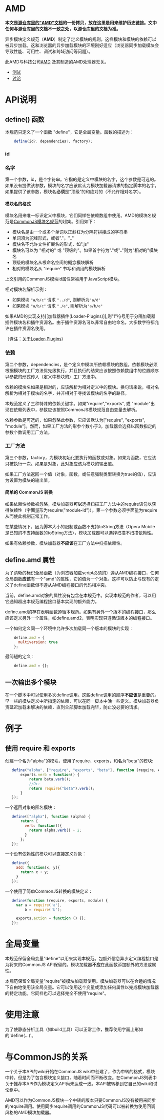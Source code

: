 # AMD

<!--
修改本文档请以注释的方式保留原文，以便其它翻译者指正以及对本文档更新。
-->

<!-- **This is a copy of the ["AMD" document in the repo](https://github.com/amdjs/amdjs-api/blob/master/AMD.md), kept here to maintain historical links. If this document differs from the one in the repo, the repo version is the correct one.** -->
<!--
**本文是[源"AMD"文档](https://github.com/amdjs/amdjs-api/blob/master/AMD.md)的一份拷贝，以维护历史链接。文中任何与源文档不一致之处，以源文档为准。** 
-->
**本文是[源仓库里的"AMD"文档](https://github.com/amdjs/amdjs-api/blob/master/AMD.md)的一份拷贝，放在这里是用来维护历史链接。文中任何与源仓库里的文档不一致之处，以源仓库里的文档为准。**  

<!-- The Asynchronous Module Definition (**AMD**) API specifies a mechanism for defining modules such that the module and its dependencies can be asynchronously loaded. This is particularly well suited for the browser environment where synchronous loading of modules incurs performance, usability, debugging, and cross-domain access problems. -->
<!--
异步模块定义（**AMD**）的编程接口提供了定义模块，及异步加载该模块的依赖的机制。它非常适合于在浏览器环境中使用，浏览器的同步加载模块机制会带来性能、可用性、调试和跨域访问的问题。-->
异步模块定义规范（**AMD**）制定了定义模块的规则，这样模块和模块的依赖可以被异步加载。这和浏览器的异步加载模块的环境刚好适应（浏览器同步加载模块会导致性能、可用性、调试和跨域访问等问题）。  

<!-- It is unrelated to the technology company [AMD](http://en.wikipedia.org/wiki/Advanced_Micro_Devices) and the processors it makes. -->
<!--与科技公司[AMD](http://en.wikipedia.org/wiki/Advanced_Micro_Devices) 及其制造的处理器无关。-->
此AMD与科技公司[AMD](http://en.wikipedia.org/wiki/Advanced_Micro_Devices) 及其制造的AMD处理器无关。  

<!-- * [Tests](https://github.com/amdjs/amdjs-tests)
* [Discussion](https://groups.google.com/group/amd-implement) -->

* [测试](https://github.com/amdjs/amdjs-tests)
* [讨论](https://groups.google.com/group/amd-implement)

<!-- # API Specification -->

# API说明

<!-- ## define() function <a name="define"></a> -->

## define() 函数 <a name="define"></a>

<!-- The specification defines a single function "define" that is available as a free variable or a global variable. The signature of the function: -->

本规范只定义了一个函数 "define"，它是全局变量。函数的描述为：

```javascript
    define(id?, dependencies?, factory);
```

### id <a name="define-id"></a>

### 名字 <a name="define-id"></a>

<!-- The first argument, id, is a string literal. It specifies the id of the module being defined. This argument is optional, and if it is not present, the module id should default to the id of the module that the loader was requesting for the given response script. When present, the module id MUST be a "top-level" or absolute id (relative ids are not allowed). -->

第一个参数，id，是个字符串。它指的是定义中模块的名字，这个参数是可选的。如果没有提供该参数，模块的名字应该默认为模块加载器请求的指定脚本的名字。如果提供了该参数，模块名**必须**是“顶级”的和绝对的（不允许相对名字）。

<!-- #### module id format <a name="define-id-notes"></a> -->

#### 模块名的格式 <a name="define-id-notes"></a>

<!-- Module ids can be used to identify the module being defined, and they are also used in the dependency array argument. Module ids in AMD are a superset of what is allowed in [CommonJS Module Identifiers](http://wiki.commonjs.org/wiki/Modules/1.1.1#Module_Identifiers). Quoting from that page:

* A module identifier is a String of "terms" delimited by forward slashes.
* A term must be a camelCase identifier, ".", or "..".
* Module identifiers may not have file-name extensions like ".js".
* Module identifiers may be "relative" or "top-level". A module identifier is "relative" if the first term is "." or "..".
* Top-level identifiers are resolved off the conceptual module name space root.
* Relative identifiers are resolved relative to the identifier of the module in which "require" is written and called. -->

模块名用来唯一标识定义中模块，它们同样在依赖数组中使用。AMD的模块名规范是[CommonJS模块名规范](http://wiki.commonjs.org/wiki/Modules/1.1.1#Module_Identifiers)的超集。引用如下：

* 模块名是由一个或多个单词以正斜杠为分隔符拼接成的字符串
* 单词须为驼峰形式，或者"."，".."
* 模块名不允许文件扩展名的形式，如".js"
* 模块名可以为 "相对的" 或 "顶级的"。如果首字符为"."或".."则为"相对的"模块名
* 顶级的模块名从根命名空间的概念模块解析
* 相对的模块名从 "require" 书写和调用的模块解析

<!-- The CommonJS module id properties quoted above are normally used for JavaScript modules. -->

上文引用的CommonJS模块id属性常被用于JavaScript模块。

<!-- Relative module ID resolution examples:

* if module `"a/b/c"` asks for `"../d"`, that resolves to `"a/d"`
* if module `"a/b/c"` asks for `"./e"`, that resolves to `"a/b/e"` -->

相对模块名解析示例：
* 如果模块 `"a/b/c"` 请求 `"../d"`, 则解析为`"a/d"`
* 如果模块 `"a/b/c"` 请求 `"./e"`, 则解析为`"a/b/e"`

<!-- If [[Loader-Plugins]] are supported in the AMD implementation, then "!" is used to separate the loader plugin's module id from the plugin's resource id. Since plugin resource ids can be extremely free-form, most characters should be allowed for plugin resource ids. -->

如果AMD的实现支持[[加载器插件(Loader-Plugins)]],则"!"符号用于分隔加载器插件模块名和插件资源名。由于插件资源名可以非常自由地命名，大多数字符都允许在插件资源名使用。

（译注：[关于Loader-Plugins](https://github.com/amdjs/amdjs-api/wiki/Loader-Plugins)）

<!-- ### dependencies <a name="define-dependencies"></a> -->


### 依赖 <a name="define-dependencies"></a>

<!-- The second argument, dependencies, is an array literal of the module ids that are dependencies required by the module that is being defined. The dependencies must be resolved prior to the execution of the module factory function, and the resolved values should be passed as arguments to the factory function with argument positions corresponding to indexes in the dependencies array. -->

第二个参数，dependencies，是个定义中模块所依赖模块的数组。依赖模块必须根据模块的工厂方法优先级执行，并且执行的结果应该按照依赖数组中的位置顺序以参数的形式传入（定义中模块的）工厂方法中。


<!-- The dependencies ids may be relative ids, and should be resolved relative to the module being defined. In other words, relative ids are resolved relative to the module's id, and not the path used to find the module's id. -->

依赖的模块名如果是相对的，应该解析为相对定义中的模块。换句话来说，相对名解析为相对于模块的名字，并非相对于寻找该模块的名字的路径。

<!-- This specification defines three special dependency names that have a distinct resolution. If the value of "require", "exports", or "module" appear in the dependency list, the argument should be resolved to the corresponding free variable as defined by the CommonJS modules specification. -->

本规范定义了三种特殊的依赖关键字。如果"require","exports", 或 "module"出现在依赖列表中，参数应该按照CommonJS模块规范自由变量去解析。


<!-- The dependencies argument is optional. If omitted, it should default to ["require", "exports", "module"]. However, if the factory function's arity (length property) is less than 3, then the loader may choose to only call the factory with the number of arguments corresponding to the function's arity or length. -->

依赖参数是可选的，如果忽略此参数，它应该默认为["require", "exports", "module"]。然而，如果工厂方法的形参个数小于3，加载器会选择以函数指定的参数个数调用工厂方法。

<!-- ### factory <a name="define-factory"></a> -->

### 工厂方法 <a name="define-factory"></a>

<!-- The third argument, factory, is a function that should be executed to instantiate the module or an object. If the factory is a function it should only be executed once. If the factory argument is an object, that object should be assigned as the exported value of the module. -->

第三个参数，factory，为模块初始化要执行的函数或对象。如果为函数，它应该只被执行一次。如果是对象，此对象应该为模块的输出值。

<!-- If the factory function returns a value (an object, function, or any value that coerces to true), then that value should be assigned as the exported value for the module. -->

如果工厂方法返回一个值（对象，函数，或任意强制类型转换为true的值），应该为设置为模块的输出值。

<!-- #### Simplified CommonJS wrapping <a name="commonjs-wrap"></a> -->

#### 简单的 CommonJS 转换 <a name="commonjs-wrap"></a>

<!-- If the dependencies argument is omitted, the module loader MAY choose to scan the factory function for dependencies in the form of require statements (literally in the form of require("module-id")). The first argument must literally be named require for this to work. -->

如果依赖性参数被忽略，模块加载器**可以**选择扫描工厂方法中的require语句以获得依赖性（字面量形为require("module-id")）。第一个参数必须字面量为require从而使此机制正常工作。

<!-- In some situations module loaders may choose not to scan for dependencies due to code size limitations or lack of toString support on functions (Opera Mobile is known to lack toString support for functions). -->

在某些情况下，因为脚本大小的限制或函数不支持toString方法（Opera Mobile是已知的不支持函数的toString方法），模块加载器可以选择扫描不扫描依赖性。

<!-- If the dependencies argument is present, the module loader SHOULD NOT scan for dependencies within the factory function. -->

如果有依赖参数，模块加载器**不应该**在工厂方法中扫描依赖性。

<!-- ## define.amd property <a name="defineAmd"></a> -->

## define.amd 属性 <a name="defineAmd"></a>

<!-- To allow a clear indicator that a global define function (as needed for script src browser loading) conforms to the AMD API, any global define function SHOULD have a property called "amd" whose value is an object. This helps avoid conflict with any other existing JavaScript code that could have defined a define() function that does not conform to the AMD API. -->

为了清晰的标识全局函数（为浏览器加载script必须的）遵从AMD编程接口，任何全局函数**应该**有一个"amd"的属性，它的值为一个对象。这样可以防止与现有的定义了define函数但不遵从AMD编程接口的代码相冲突。

<!-- The properties inside the define.amd object are not specified at this time. It can be used by implementers who want to inform of other capabilities beyond the basic API that the implementation supports. -->

当前，define.amd对象的属性没有包含在本规范中。实现本规范的作者，可以用它通知超出本规范编程接口基本实现的额外能力。

<!-- Existence of the define.amd property with an object value indicates conformance with this API. If there is another version of the API, it will likely define another property, like define.amd2, to indicate implementations that conform to that version of the API. -->

define.amd的存在表明函数遵循本规范。如果有另外一个版本的编程接口，那么应该定义另外一个属性，如define.amd2，表明实现只遵循该版本的编程接口。

<!-- An example of how it may be defined for an implementation that allows loading more than one version of a module in an environment: -->

一个如何定义同一个环境中允许多次加载同一个版本的模块的实现：

```javascript
    define.amd = {
      multiversion: true
    };
```
<!-- The minimum definition: -->

最简短的定义：

```javascript
    define.amd = {};
```

<!-- ## Transporting more than one module at a time <a name="transporting"></a> -->

## 一次输出多个模块 <a name="transporting"></a>

<!-- Multiple define calls can be made within a single script. The order of the define calls SHOULD NOT be significant. Earlier module definitions may specify dependencies that are defined later in the same script. It is the responsibility of the module loader to defer loading unresolved dependencies until the entire script is loaded to prevent unnecessary requests. -->

在一个脚本中可以使用多次define调用。这些define调用的顺序**不应该**是重要的。早一些的模块定义中所指定的依赖，可以在同一脚本中晚一些定义。模块加载器负责延迟加载未解决的依赖，直到全部脚本加载完毕，防止没必要的请求。

<!-- # Examples <a name="examples"></a> -->

# 例子 <a name="examples"></a>

<!-- ## Using require and exports -->

## 使用 require 和 exports

<!-- Sets up the module with ID of "alpha", that uses require, exports and the module with ID of "beta": -->

创建一个名为"alpha"的模块，使用了require，exports，和名为"beta"的模块:

```javascript
   define("alpha", ["require", "exports", "beta"], function (require, exports, beta) {
       exports.verb = function() {
           return beta.verb();
           //Or:
           return require("beta").verb();
       }
   });
```

<!-- An anonymous module that returns an object literal: -->

一个返回对象的匿名模块：

```javascript
   define(["alpha"], function (alpha) {
       return {
         verb: function(){
           return alpha.verb() + 2;
         }
       };
   });
```

<!-- A dependency-free module can define a direct object literal: -->

一个没有依赖性的模块可以直接定义对象：


```javascript
   define({
     add: function(x, y){
       return x + y;
     }
   });
```

<!-- A module defined using the simplified CommonJS wrapping: -->

一个使用了简单CommonJS转换的模块定义：

```javascript
   define(function (require, exports, module) {
     var a = require('a'),
         b = require('b');

     exports.action = function () {};
   });
```

<!-- # Global Variables <a name="global"></a> -->

# 全局变量 <a name="global"></a>

<!-- This specification reserves the global variable "define" for use in implementing this specification, the package metadata asynchronous definition API and is reserved for other future CommonJS APIs. Module loaders SHOULD not add additional methods or properties to this function. -->

本规范保留全局变量"define"以用来实现本规范。包额外信息异步定义编程接口是为将来的CommonJS API保留的。模块加载器**不应**在此函数添加额外的方法或属性。

<!-- This specification reserves the global variable "require" for use by module loaders. Module loaders are free to use this global variable as they see fit. They may use the variable and add any properties or functions to it as desired for module loader specific functionality. They can also choose not to use "require" as well. -->

本规范保留全局变量"require"被模块加载器使用。模块加载器可以在合适的情况下自由地使用该全局变量。它可以使用这个变量或添加任何属性以完成模块加载器的特定功能。它同样也可以选择完全不使用"require"。


<!-- # Usage notes <a name="usage"></a> -->

# 使用注意 <a name="usage"></a>

<!-- It is recommended that define calls be in the literal form of 'define(...)' in order to work properly with static analysis tools (like build tools). -->

为了使静态分析工具（如build工具）可以正常工作，推荐使用字面上形如的'define(...)'。

<!-- # Relation to CommonJS <a name="commonjs-relation"></a> -->

# 与CommonJS的关系 <a name="commonjs-relation"></a>

<!-- A version of this API started on the CommonJS wiki as a transport format, as Modules Transport/C, but it changed over time to also include a module definition API. Consensus was not reached on the CommonJS list about recommending this API as a module definition API. The API was transferred over to its own wiki and discussion group. -->

一个关于本API的wiki开始在CommonJS wiki中创建了，作为中转的格式，模块中转。但是为了包含模块定义接口，随着时间而不断改变。在CommonJS列表中关于推荐本API作为模块定义API尚未达成一致。本API被转移到它自己的wiki和讨论组中。

<!-- AMD can be used as a transport format for CommonJS modules as long as the CommonJS module does not use computed, synchronous require('') calls. CommonJS code that use computed synchronous require('') code can be converted to use the callback-style [[require]] supported in most AMD loaders. -->

AMD可以作为CommonJS模块一个中转的版本只要CommonJS没有被用来同步的require调用。使用同步require调用的CommonJS代码可以被转换为使用回调风格的AMD模块加载器。
